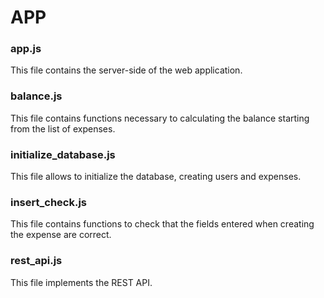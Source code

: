 # APP

### app.js
This file contains the server-side of the web application.

### balance.js
This file contains functions necessary to calculating the balance starting from the list of expenses.

### initialize_database.js
This file allows to initialize the database, creating users and expenses.

### insert_check.js
This file contains functions to check that the fields entered when creating the expense are correct.

### rest_api.js
This file implements the REST API.
